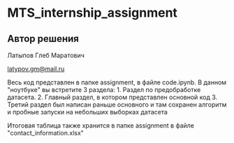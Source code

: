 # MTS_internship_assignment
## Автор решения
Латыпов Глеб Маратович

latypov.gm@mail.ru

Весь код представлен в папке assignment, в файле code.ipynb. В данном "ноутбуке" вы встретите 3 раздела: 1. Раздел по предобработке датасета. 2. Главный раздел, в котором представлен основной код 3. Третий раздел был написан раньше основного и там сохранен алгоритм и пробные запуски на небольших выборках датасета

Итоговая таблица также хранится в папке assignment в файле "contact_information.xlsx"
